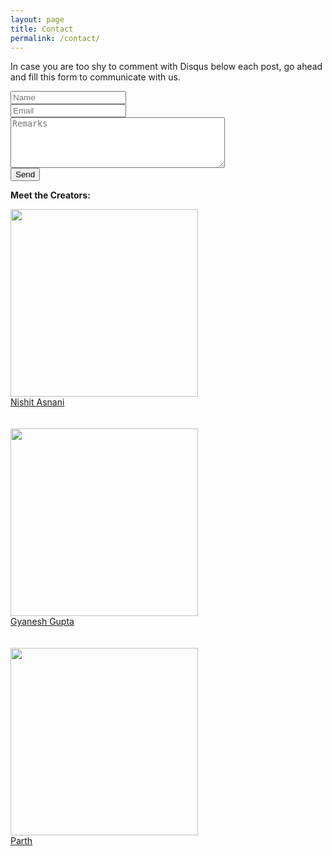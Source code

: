 ```yaml
---
layout: page
title: Contact
permalink: /contact/
---
```



<!--My e-mail is [gyaneshg1@gmail.com](mailto:gyaneshg1@gmail.com).-->


In case you are too shy to comment with Disqus below each post, go ahead and fill this form to communicate with us.

<form action="https://formspree.io/gyaneshg1@gmail.com"
      method="POST">
    <input type="text" name="name" placeholder ="Name"> <br>
    <input type="email" name="_replyto" placeholder ="Email"><br>
    <textarea name="Text1" cols="40" rows="5" placeholder="Remarks" ></textarea>
    <br>
    <input type="submit" value="Send">
</form>

<b>Meet the Creators: </b>

<img src = "{{site.url}}/_pages/Nishit.jpg" style="width:300px;"> <br> [Nishit Asnani](https://github.com/asnani04) <br> <br> <br>
<img src = "{{site.url}}/_pages/Gyan.jpg" style="width:300px;"> <br> [Gyanesh Gupta](https://github.com/gyaneshg96) <br> <br> <br>
<img src = "{{site.url}}/_pages/Parth.jpg" style="width:300px;"> <br> [Parth](https://github.com/parthsharma1996)
<!--</img> -->


